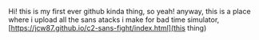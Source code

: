 Hi! this is my first ever github kinda thing, so yeah! anyway, this is a place where i upload all the sans atacks i make for bad time simulator, [https://jcw87.github.io/c2-sans-fight/index.html](this thing)
